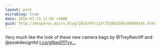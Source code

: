 ```yaml
---
layout: post
microblog: true
date: 2016-07-13 11:45 +1000
guid: http://desparoz.micro.blog/2016/07/13/t753042584184889345.html
---
```

Very much like the look of these new camera bags by @TreyRatcliff and @peakdesignltd [t.co/gNwd7f7yy...](https://t.co/gNwd7f7yyj)

